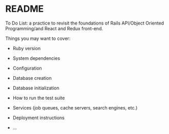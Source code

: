 # README

To Do List: a practice to revisit the foundations of Rails API/Object Oriented Programming/and React and Redux front-end. 

Things you may want to cover:

* Ruby version

* System dependencies

* Configuration

* Database creation

* Database initialization

* How to run the test suite

* Services (job queues, cache servers, search engines, etc.)

* Deployment instructions

* ...
